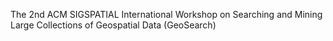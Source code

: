 The 2nd ACM SIGSPATIAL International Workshop on Searching and Mining Large Collections of Geospatial Data (GeoSearch)

